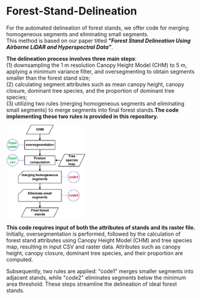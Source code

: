 # Forest-Stand-Delineation
For the automated delineation of forest stands, we offer code for merging homogeneous segments and eliminating small segments.   
This method is based on our paper titled ***"Forest Stand Delineation Using Airborne LiDAR and Hyperspectral Data"***.   

**The delineation process involves three main steps**:   
(1) downsampling the 1 m resolution Canopy Height Model (CHM) to 5 m, applying a minimum variance filter, and oversegmenting to obtain segments smaller than the forest stand size;   
(2) calculating segment attributes such as mean canopy height, canopy closure, dominant tree species, and the proportion of dominant tree species;   
(3) utilizing two rules (merging homogeneous segments and eliminating small segments) to merge segments into final forest stands.**The code implementing these two rules is provided in this repository.**     

<img src="https://github.com/HaoXplorer/Forest-Stand-Delineation/blob/main/code%20flowchart.jpg" width="210px">

**This code requires input of both the attributes of stands and its raster file.**  
Initially, oversegmentation is performed, followed by the calculation of forest stand attributes using Canopy Height Model (CHM) and tree species map, resulting in input CSV and raster data. Attributes such as canopy height, canopy closure, dominant tree species, and their proportion are computed.

Subsequently, two rules are applied: "code1" merges smaller segments into adjacent stands, while "code2" eliminates segments below the minimum area threshold. These steps streamline the delineation of ideal forest stands.
